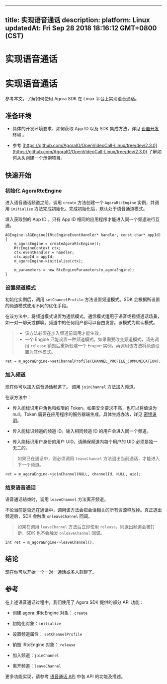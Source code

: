 
---
title: 实现语音通话
description: 
platform: Linux
updatedAt: Fri Sep 28 2018 18:16:12 GMT+0800 (CST)
---
# 实现语音通话
# 实现语音通话

参考本文，了解如何使用 Agora SDK 在 Linux 平台上实现语音通话。

## 准备环境

-   具体的开发环境要求、如何获取 App ID 以及 SDK 集成方法，详见 [设置开发环境](../../cn/Quickstart%20Guide/linux_audio.md) 。

-   参考 [https://github.com/AgoraIO/OpenVideoCall-Linux/tree/dev/2.3.0](https://github.com/AgoraIO/OpenVideoCall-Linux/tree/dev/2.3.0) 了解如何从头创建一个示例项目。


## 快速开始

### 初始化 AgoraRtcEngine

进入语音通话频道之前，调用 <code>create</code> 方法创建一个 <code>AgoraRtcEngine</code> 实例，并调用 <code>initialize</code> 方法完成初始化。完成初始化后，默认处于语音通道模式。

填入获取到的 App ID 。只有 App ID 相同的应用程序才能进入同一个频道进行互通。

```
AGEngine::AGEngine(IRtcEngineEventHandler* handler, const char* appId)
{
    m_agoraEngine = createAgoraRtcEngine();
    RtcEngineContext ctx;
    ctx.eventHandler = handler;
    ctx.appId = appId;
    m_agoraEngine->initialize(ctx);

    m_parameters = new RtcEngineParameters(m_agoraEngine);
}
```

### 设置频道模式

初始化实例后，调用 <code>setChannelProfile</code> 方法设置频道模式。SDK 会根据所设置的频道模式使用不同的优化手段。

在该方法中，将频道模式设置为通信模式。通信模式适用于语音或视频通话场景，如一对一聊天或群聊。频道中的任何用户都可以自由发言。该模式为默认模式。

> -   该方法必须在加入频道前调用才能生效。
> -   一个 Engine 只能设置一种频道模式。如果需要改变频道模式，请先调用 <code>release</code> 销毁后重新创建一个 Engine 实例，再调用该方法将频道设置为其他模式。



```
ret = m_agoraEngine->setChannelProfile(CHANNEL_PROFILE_COMMUNICATION);
```

### 加入频道

现在你可以加入语音通话频道了。 调用 <code>joinChannel</code> 方法加入频道。

在该方法中：

-   传入能标识用户角色和权限的 Token。如果安全要求不高，也可以将值设为 null。Token 需要在应用程序的服务器端生成，具体生成办法，详见 [密钥说明](../../cn/Agora%20Platform/token.md)。

-   传入能标识频道的频道 ID。输入相同频道 ID 的用户会进入同一个频道。

-   传入能标识用户身份的用户 UID。请确保频道内每个用户的 UID 必须是独一无二的。


> 如果已在通话中，则必须调用 <code>leaveChannel</code> 方法退出当前通话，才能进入下一个频道。



```
ret = m_agoraEngine->joinChannel(NULL, channelId, NULL, uid);
```

### 结束语音通话

语音通话结束时，调用 <code>leaveChannel</code> 方法离开频道。

不论当前是否还在通话中，调用该方法会把会话相关的所有资源释放掉。真正退出频道后，SDK 会触发 <code>onleaveChannel</code> 回调。

> 如果在调用 <code>leaveChannel</code> 方法后立即使用 <code>release</code>，则退出频道会被打断，SDK 也不会触发 <code>onleaveChannel</code> 回调。



```
int ret = m_agoraEngine->leaveChannel();
```

## 结论

现在你可以开始一个一对一通话或多人群聊了。

## 参考

在上述语音通话过程中，我们使用了 Agora SDK 提供的部分 API 功能：

-   创建 agora::IRtcEngine 对象： <code>create</code>

-   初始化对象：<code>initialize</code>

-   设置频道属性： <code>setChannelProfile</code>

-   销毁 IRtcEngine 对象： <code>release</code>

-   加入频道：<code>joinChannel</code>

-   离开频道：<code>leaveChannel</code>


更多功能实现，请参考 [语音通话 API](https://docs.agora.io/cn/Voice/API%20Reference/cpp/index.html)  中各 API 的功能及描述。



